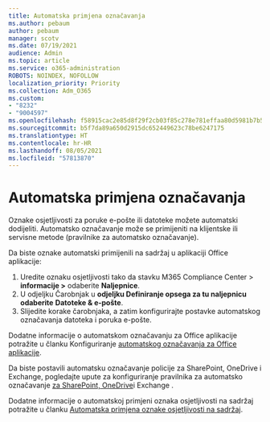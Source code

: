 ```yaml
---
title: Automatska primjena označavanja
ms.author: pebaum
author: pebaum
manager: scotv
ms.date: 07/19/2021
audience: Admin
ms.topic: article
ms.service: o365-administration
ROBOTS: NOINDEX, NOFOLLOW
localization_priority: Priority
ms.collection: Adm_O365
ms.custom:
- "8232"
- "9004597"
ms.openlocfilehash: f58915cac2e85d8f29f2cb03f85c278e781effaa80d5981b7b5b68170094fc9d
ms.sourcegitcommit: b5f7da89a650d2915dc652449623c78be6247175
ms.translationtype: HT
ms.contentlocale: hr-HR
ms.lasthandoff: 08/05/2021
ms.locfileid: "57813870"
---
```

# <a name="auto-apply-labeling"></a>Automatska primjena označavanja

Oznake osjetljivosti za poruke e-pošte ili datoteke možete automatski dodijeliti. Automatsko označavanje može se primijeniti na klijentske ili servisne metode (pravilnike za automatsko označavanje).

Da biste oznake automatski primijenili na sadržaj u aplikaciji Office aplikacije: 

1. Uredite oznaku osjetljivosti tako da stavku M365 Compliance Center > **informacije >** odaberite **Naljepnice**. 
1. U odjeljku Čarobnjak u **odjeljku Definiranje opsega za tu naljepnicu odaberite** **Datoteke & e-pošte**. 
1. Slijedite korake čarobnjaka, a zatim konfigurirajte postavke automatskog označavanja datoteka i poruka e-pošte. 

Dodatne informacije o automatskom označavanju za Office aplikacije potražite u članku Konfiguriranje [automatskog označavanja za Office aplikacije](/microsoft-365/compliance/apply-sensitivity-label-automatically#how-to-configure-auto-labeling-for-office-apps).

Da biste postavili automatsku označavanje policije za SharePoint, OneDrive i Exchange, pogledajte upute za konfiguriranje pravilnika za automatsko označavanje [za SharePoint, OneDrive](https://go.microsoft.com/fwlink/?linkid=2148841)i Exchange .

Dodatne informacije o automatskoj primjeni oznaka osjetljivosti na sadržaj potražite u članku [Automatska primjena oznake osjetljivosti na sadržaj](/microsoft-365/compliance/apply-sensitivity-label-automatically).